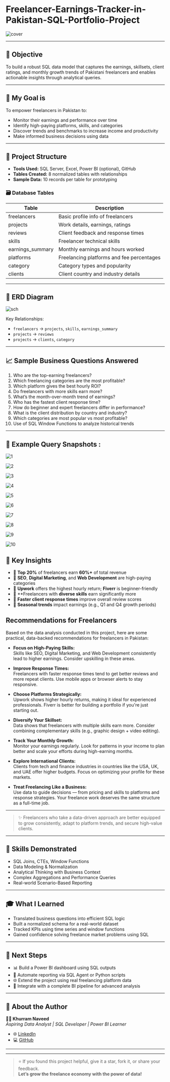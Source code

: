 # Freelancer-Earnings-Tracker-in-Pakistan-SQL-Portfolio-Project

![cover](https://github.com/user-attachments/assets/18f302d1-402d-4614-a5cf-a52a25d5ab6f)

---

## 🎯 Objective

To build a robust SQL data model that captures the earnings, skillsets, client ratings, and monthly growth trends of Pakistani freelancers and enables actionable insights through analytical queries.

---

## 💼 My Goal is 

To empower freelancers in Pakistan to:

- Monitor their earnings and performance over time
- Identify high-paying platforms, skills, and categories
- Discover trends and benchmarks to increase income and productivity
- Make informed business decisions using data

---

## 📂 Project Structure

- **Tools Used:** SQL Server, Excel, Power BI (optional), GitHub
- **Tables Created:** 8 normalized tables with relationships
- **Sample Data:** 10 records per table for prototyping

### 🗃️ Database Tables

| Table             | Description                               |
|------------------|-------------------------------------------|
| freelancers       | Basic profile info of freelancers         |
| projects          | Work details, earnings, ratings           |
| reviews           | Client feedback and response times        |
| skills            | Freelancer technical skills               |
| earnings_summary  | Monthly earnings and hours worked         |
| platforms         | Freelancing platforms and fee percentages |
| category          | Category types and popularity             |
| clients           | Client country and industry details       |

---

## 🧩 ERD Diagram

![sch](https://github.com/user-attachments/assets/a4936d12-2577-47fe-b368-4af1eaada125)


Key Relationships:

- `freelancers` → `projects`, `skills`, `earnings_summary`
- `projects` → `reviews`
- `projects` → `clients`, `category`

---

## 📈 Sample Business Questions Answered

1. Who are the top-earning freelancers?
2. Which freelancing categories are the most profitable?
3. Which platform gives the best hourly ROI?
4. Do freelancers with more skills earn more?
5. What’s the month-over-month trend of earnings?
6. Who has the fastest client response time?
7. How do beginner and expert freelancers differ in performance?
8. What is the client distribution by country and industry?
9. Which categories are most popular vs most profitable?
10. Use of SQL Window Functions to analyze historical trends

---

## 🧠 Example Query Snapshots : 

![1](https://github.com/user-attachments/assets/67faa2aa-8ce9-430d-8893-02022daeea13)

![2](https://github.com/user-attachments/assets/392fafa0-fbe0-47c5-9635-216c5cb4ef2a)

![3](https://github.com/user-attachments/assets/4b290667-296f-4996-919b-1d09a35043bc)

![4](https://github.com/user-attachments/assets/37f476e4-cfd5-4257-95c4-8efcccac97ef)

![5](https://github.com/user-attachments/assets/11e1dc70-02ee-41c3-bc47-fa15a9a24301)

![6](https://github.com/user-attachments/assets/caa43c57-a9de-431d-893a-0ebca44f1be7)

![7](https://github.com/user-attachments/assets/025eadae-0bcc-447f-8053-d80ef6f81ae1)

![8](https://github.com/user-attachments/assets/22602864-bd47-44f5-9ba5-a15c30f35900)

![9](https://github.com/user-attachments/assets/8de78177-cd39-45d5-b2a3-6c08baac6b4e)

![10](https://github.com/user-attachments/assets/51b97074-f0c4-43a8-bf7e-77bb30c7b669)


## 📌 Key Insights

- 🔹 **Top 20%** of freelancers earn **60%+** of total revenue  
- 🔹 **SEO**, **Digital Marketing**, and **Web Development** are high-paying categories  
- 🔹 **Upwork** offers the highest hourly return; **Fiverr** is beginner-friendly  
- 🔹 **Freelancers with **diverse skills** earn significantly more  
- 🔹 **Faster client response times** improve overall review scores  
- 🔹 **Seasonal trends** impact earnings (e.g., Q1 and Q4 growth periods)

## Recommendations for Freelancers

Based on the data analysis conducted in this project, here are some practical, data-backed recommendations for freelancers in Pakistan:

- **Focus on High-Paying Skills:**  
  Skills like SEO, Digital Marketing, and Web Development consistently lead to higher earnings. Consider upskilling in these areas.

- **Improve Response Times:**  
  Freelancers with faster response times tend to get better reviews and more repeat clients. Use mobile apps or browser alerts to stay responsive.

- **Choose Platforms Strategically:**  
  Upwork shows higher hourly returns, making it ideal for experienced professionals. Fiverr is better for building a portfolio if you're just starting out.

- **Diversify Your Skillset:**  
  Data shows that freelancers with multiple skills earn more. Consider combining complementary skills (e.g., graphic design + video editing).

- **Track Your Monthly Growth:**  
  Monitor your earnings regularly. Look for patterns in your income to plan better and scale your efforts during high-earning months.

- **Explore International Clients:**  
  Clients from tech and finance industries in countries like the USA, UK, and UAE offer higher budgets. Focus on optimizing your profile for these markets.

- **Treat Freelancing Like a Business:**  
  Use data to guide decisions — from pricing and skills to platforms and response strategies. Your freelance work deserves the same structure as a full-time job.

---

> ✨ Freelancers who take a data-driven approach are better equipped to grow consistently, adapt to platform trends, and secure high-value clients.

---

## 🧠 Skills Demonstrated

- SQL Joins, CTEs, Window Functions  
- Data Modeling & Normalization  
- Analytical Thinking with Business Context  
- Complex Aggregations and Performance Queries  
- Real-world Scenario-Based Reporting  

---

## 🎓 What I Learned

- Translated business questions into efficient SQL logic  
- Built a normalized schema for a real-world dataset  
- Tracked KPIs using time series and window functions  
- Gained confidence solving freelance market problems using SQL  

---

## 🚀 Next Steps

- 📊 Build a Power BI dashboard using SQL outputs  
- 🔁 Automate reporting via SQL Agent or Python scripts  
- 🌐 Extend the project using real freelancing platform data  
- 🧩 Integrate with a complete BI pipeline for advanced analysis  

---

## 🙌 About the Author

**👨‍💻 Khurram Naveed**  
*Aspiring Data Analyst | SQL Developer | Power BI Learner*

- 🌐 [LinkedIn](https://www.linkedin.com/in/khurram-naveed-0083851aa/)
- 💻 [GitHub](https://github.com/Khurramnaveed3233/Portfolio)

---

---

> ⭐ If you found this project helpful, give it a star, fork it, or share your feedback.  
> **Let’s grow the freelance economy with the power of data!**






